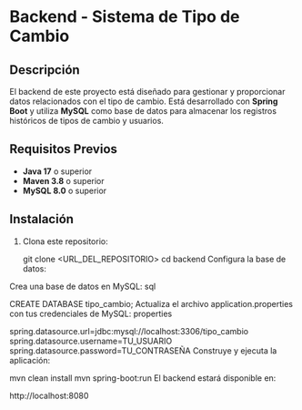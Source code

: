 # Backend - Sistema de Tipo de Cambio

## Descripción
El backend de este proyecto está diseñado para gestionar y proporcionar datos relacionados con el tipo de cambio. Está desarrollado con **Spring Boot** y utiliza **MySQL** como base de datos para almacenar los registros históricos de tipos de cambio y usuarios.

## Requisitos Previos
- **Java 17** o superior
- **Maven 3.8** o superior
- **MySQL 8.0** o superior

## Instalación
1. Clona este repositorio:

   git clone <URL_DEL_REPOSITORIO>
   cd backend
Configura la base de datos:

Crea una base de datos en MySQL:
sql

CREATE DATABASE tipo_cambio;
Actualiza el archivo application.properties con tus credenciales de MySQL:
properties


spring.datasource.url=jdbc:mysql://localhost:3306/tipo_cambio
spring.datasource.username=TU_USUARIO
spring.datasource.password=TU_CONTRASEÑA
Construye y ejecuta la aplicación:


mvn clean install
mvn spring-boot:run
El backend estará disponible en:


http://localhost:8080
